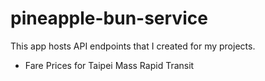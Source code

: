 # pineapple-bun-service
This app hosts API endpoints that I created for my projects. 
- Fare Prices for Taipei Mass Rapid Transit
